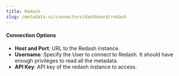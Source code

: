 ```yaml
---
title: Redash
slug: /metadata-ui/connectors/dashboard/redash
---
```


<ConnectorIntro service="dashboard" connector="Redash"/>

<Requirements />

<MetadataIngestionService connector="Redash"/>

<h4>Connection Options</h4>

- **Host and Port**: URL to the Redash instance.
- **Username**: Specify the User to connect to Redash. It should have enough privileges to read all the metadata.
- **API Key**: API key of the redash instance to access.

<IngestionScheduleAndDeploy />

<ConnectorOutro connector="Redash" />
